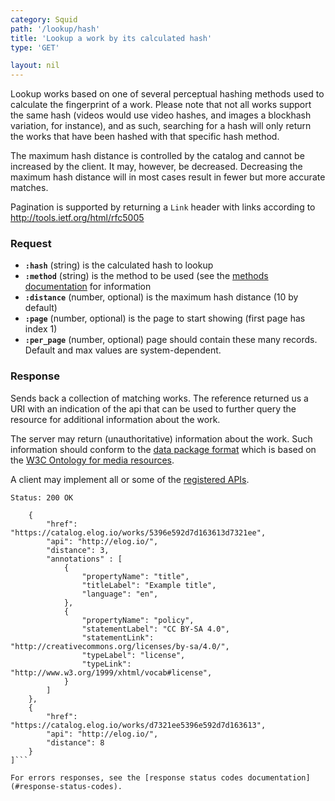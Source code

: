 ```yaml
---
category: Squid
path: '/lookup/hash'
title: 'Lookup a work by its calculated hash'
type: 'GET'

layout: nil
---
```


Lookup works based on one of several perceptual hashing methods used
to calculate the fingerprint of a work. Please note that not all works 
support the same hash (videos would use video hashes, and images a
blockhash variation, for instance), and as such, searching for a hash
will only return the works that have been hashed with that specific
hash method.

The maximum hash distance is controlled by the catalog and cannot be
increased by the client. It may, however, be decreased. Decreasing the
maximum hash distance will in most cases result in fewer but more
accurate matches.

Pagination is supported by returning a `Link` header with links
according to http://tools.ietf.org/html/rfc5005


### Request

* **`:hash`** (string) is the calculated hash to lookup
* **`:method`** (string) is the method to be used (see the [methods
documentation](#methods) for information
* **`:distance`** (number, optional) is the maximum hash distance (10 by
default)
* **`:page`** (number, optional) is the page to start showing (first
page has index 1)
* **`:per_page`** (number, optional) page should contain these many
records. Default and max values are system-dependent.

### Response

Sends back a collection of matching works. The reference returned us a
URI with an indication of the api that can be used to further query
the resource for additional information about the work.

The server
may return (unauthoritative) information about the work. Such
information should conform to the [data package
format](https://github.com/commonsmachinery/catalog/blob/master/doc/datapackage.md)
which is based on the [W3C Ontology for media resources](http://www.w3.org/TR/mediaont-10/).

A client may implement all or some of the [registered APIs](#apis).

```Status: 200 OK```
```[
    {
        "href": "https://catalog.elog.io/works/5396e592d7d163613d7321ee",
        "api": "http://elog.io/",
        "distance": 3,
        "annotations" : [
            {
                "propertyName": "title",
                "titleLabel": "Example title",
                "language": "en",
            },
            {
                "propertyName": "policy",
                "statementLabel": "CC BY-SA 4.0",
                "statementLink": "http://creativecommons.org/licenses/by-sa/4.0/",
                "typeLabel": "license",
                "typeLink": "http://www.w3.org/1999/xhtml/vocab#license",
            }
        ]
    },
    {
        "href": "https://catalog.elog.io/works/d7321ee5396e592d7d163613",
        "api": "http://elog.io/",
        "distance": 8
    }
]```

For errors responses, see the [response status codes documentation](#response-status-codes).
